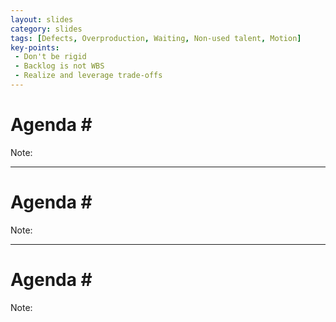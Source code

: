 ```yaml
---
layout: slides
category: slides
tags: [Defects, Overproduction, Waiting, Non-used talent, Motion]
key-points:
 - Don't be rigid
 - Backlog is not WBS
 - Realize and leverage trade-offs
---
```


<!--
Note:

Objective:
    * Being agile means we can fiddle with costs, content or deadline when agreed with the client
    * Backlog is fine-grained only on the top to avoid waste of replanning and no-work
    * Responding to client needs faster generates more revenue 
Agenda:
    * Only change is constant
    * Periodic inspect & adapt loop for value we deliver is critical
    * It's always a trade-off
    * Don't put up unnecessary work


---
-->

# Agenda \#

Note:

---
# Agenda \#

Note:

---
# Agenda \#

Note:

